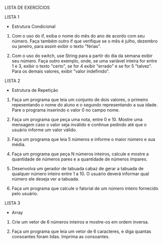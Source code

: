 LISTA DE EXERCÍCIOS 

LISTA 1
- Estrutura Condicional

1. Com o uso do if, exiba o nome do mês do ano de acordo com seu número.
Faça também outro if que verifique se o mês é julho, dezembro ou janeiro, para assim exibir o texto "férias".

2. Com o uso do switch, use String para a partir do dia da semana exibir seu número.
Faça outro exemplo, onde, se uma variável inteira for entre 1 e 3, exibir o texto "certo", se for 4 exibir "errado" e se for 5 "talvez".
Para os demais valores, exibir "valor indefinido".

LISTA 2
- Estrutura de Repetição

1. Faça um programa que leia um conjunto de dois valores, o primeiro repesentando o nome do aluno e o segundo representando a sua idade. Pare o programa inserindo o valor 0 no campo nome.

2. Faça um programa que peça uma nota, entre 0 e 10. Mostre uma mensagem caso o valor seja inválido e continue pedindo até que o usuário informe um valor válido.

3. Faça um programa que leia 5 números e informe o maior número e sua média.

4. Faça um programa que peça N números inteiros, calcule e mostre a quantidade de números pares e a quantidade de números ímpares.

5. Desenvolva um gerador de tabuada cabaz de gerar a tabuada de qualquer número inteiro entre 1 a 10. O usuário deverá informar qual número ele deseja ver a tabuada.

6. Faça um programa que calcule o fatorial de um número inteiro fornecido pelo usuário.

LISTA 3
- Array

1. Crie um vetor de 6 números inteiros e mostre-os em ordem inversa.

2. Faça um programa que leia um vetor de 6 caracteres, e diga quantas consoantes foram lidas. Imprima as consoantes.